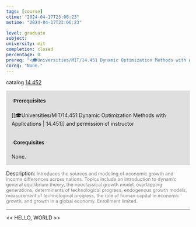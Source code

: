 ```yaml
---
tags: [course]
ctime: "2024-04-17T23:06:23"
mstime: "2024-04-17T23:06:23"

level: graduate
subject: 
university: mit
completion: closed
percentage: 0
prereq: "<🎓Universities/MIT/14.451 Dynamic Optimization Methods with Applications> and permission of instructor"
coreq: "None."
---
```


catalog [14.452](http://student.mit.edu/catalog/m14b.html#14.452)

<span style="display: block; padding: 15px; background-color: rgb(100, 100, 100, 0.2);"><font id="m_prereq963_0" style="display: block; font-family: Arial, sans-serif; font-weight: bold; padding: 5px">Prerequisites</font><br><span id="prereq963_0">[[🎓Universities/MIT/14.451 Dynamic Optimization Methods with Applications | 14.451]] and permission of instructor</span></span>
<span style="display: block; padding: 15px; background-color: rgb(100, 100, 100, 0.2);"><font id="m_coreq963_0" style="display: block; font-family: Arial, sans-serif; font-weight: bold; padding: 5px">Corequisites</font><br><span id="coreq963_0">None.</span></span>

<font style="">Description:</font>
<font style="color: grey; font-size: 0.8rem;">Introduces the sources and modeling of economic growth and income differences across nations. Topics include an introduction to dynamic general equilibrium theory, the neoclassical growth model, overlapping generations, determinants of technological progress, endogenous growth models, measurement of technological progress, the role of human capital in economic growth, and growth in a global economy. Enrollment limited.</font>



---

<< HELLO, WORLD >>

